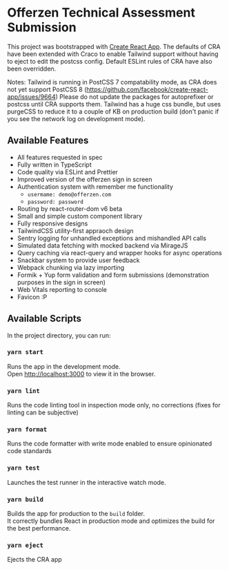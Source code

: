 # Offerzen Technical Assessment Submission

This project was bootstrapped with [Create React App](https://github.com/facebook/create-react-app).
The defaults of CRA have been extended with Craco to enable Tailwind support without having to eject to edit the postcss config.
Default ESLint rules of CRA have also been overridden.

Notes:
Tailwind is running in PostCSS 7 compatability mode, as CRA does not yet support PostCSS 8 (https://github.com/facebook/create-react-app/issues/9664)
Please do not update the packages for autoprefixer or postcss until CRA supports them.
Tailwind has a huge css bundle, but uses purgeCSS to reduce it to a couple of KB on production build (don't panic if you see the network log on development mode).

## Available Features

- All features requested in spec
- Fully written in TypeScript
- Code quality via ESLint and Prettier
- Improved version of the offerzen sign in screen
- Authentication system with remember me functionality
  - `usermame: demo@offerzen.com`
  - `password: password`
- Routing by react-router-dom v6 beta
- Small and simple custom component library
- Fully responsive designs
- TailwindCSS utility-first appraoch design
- Sentry logging for unhandled exceptions and mishandled API calls
- Simulated data fetching with mocked backend via MirageJS
- Query caching via react-query and wrapper hooks for async operations
- Snackbar system to provide user feedback
- Webpack chunking via lazy importing
- Formik + Yup form validation and form submissions (demonstration purposes in the sign in screen)
- Web Vitals reporting to console
- Favicon :P

## Available Scripts

In the project directory, you can run:

### `yarn start`

Runs the app in the development mode.\
Open [http://localhost:3000](http://localhost:3000) to view it in the browser.

### `yarn lint`

Runs the code linting tool in inspection mode only, no corrections (fixes for linting can be subjective)

### `yarn format`

Runs the code formatter with write mode enabled to ensure opinionated code standards

### `yarn test`

Launches the test runner in the interactive watch mode.

### `yarn build`

Builds the app for production to the `build` folder.\
It correctly bundles React in production mode and optimizes the build for the best performance.

### `yarn eject`

Ejects the CRA app
